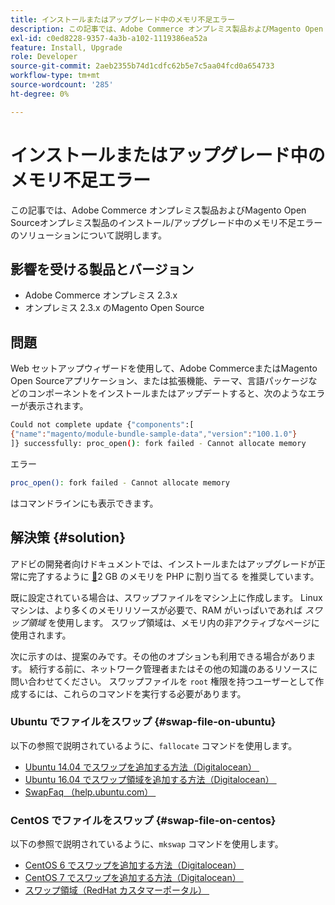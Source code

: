 ```yaml
---
title: インストールまたはアップグレード中のメモリ不足エラー
description: この記事では、Adobe Commerce オンプレミス製品およびMagento Open Sourceオンプレミス製品のインストール/アップグレード中のメモリ不足エラーのソリューションについて説明します。
exl-id: c0ed8228-9357-4a3b-a102-1119386ea52a
feature: Install, Upgrade
role: Developer
source-git-commit: 2aeb2355b74d1cdfc62b5e7c5aa04fcd0a654733
workflow-type: tm+mt
source-wordcount: '285'
ht-degree: 0%

---
```


# インストールまたはアップグレード中のメモリ不足エラー

この記事では、Adobe Commerce オンプレミス製品およびMagento Open Sourceオンプレミス製品のインストール/アップグレード中のメモリ不足エラーのソリューションについて説明します。

## 影響を受ける製品とバージョン

* Adobe Commerce オンプレミス 2.3.x
* オンプレミス 2.3.x のMagento Open Source

## 問題

Web セットアップウィザードを使用して、Adobe CommerceまたはMagento Open Sourceアプリケーション、または拡張機能、テーマ、言語パッケージなどのコンポーネントをインストールまたはアップデートすると、次のようなエラーが表示されます。

```bash
Could not complete update {"components":[
{"name":"magento/module-bundle-sample-data","version":"100.1.0"}
]} successfully: proc_open(): fork failed - Cannot allocate memory
```

エラー

```bash
proc_open(): fork failed - Cannot allocate memory
```

はコマンドラインにも表示できます。

## 解決策 {#solution}

アドビの開発者向けドキュメントでは、インストールまたはアップグレードが正常に完了するように [&#128279;](https://experienceleague.adobe.com/ja/docs/commerce-operations/installation-guide/prerequisites/php-settings)2 GB のメモリを PHP に割り当てる  を推奨しています。

既に設定されている場合は、スワップファイルをマシン上に作成します。 Linux マシンは、より多くのメモリリソースが必要で、RAM がいっぱいであれば *スワップ領域* を使用します。 スワップ領域は、メモリ内の非アクティブなページに使用されます。

次に示すのは、提案のみです。その他のオプションも利用できる場合があります。 続行する前に、ネットワーク管理者またはその他の知識のあるリソースに問い合わせてください。 スワップファイルを `root` 権限を持つユーザーとして作成するには、これらのコマンドを実行する必要があります。

### Ubuntu でファイルをスワップ {#swap-file-on-ubuntu}

以下の参照で説明されているように、`fallocate` コマンドを使用します。

* [Ubuntu 14.04 でスワップを追加する方法（Digitalocean） &#x200B;](https://www.digitalocean.com/community/tutorials/how-to-add-swap-on-ubuntu-14-04)
* [Ubuntu 16.04 でスワップ領域を追加する方法（Digitalocean） &#x200B;](https://www.digitalocean.com/community/tutorials/how-to-add-swap-space-on-ubuntu-16-04)
* [SwapFaq （help.ubuntu.com） &#x200B;](https://help.ubuntu.com/community/SwapFaq)

### CentOS でファイルをスワップ {#swap-file-on-centos}

以下の参照で説明されているように、`mkswap` コマンドを使用します。

* [CentOS 6 でスワップを追加する方法（Digitalocean） &#x200B;](https://www.digitalocean.com/community/tutorials/how-to-add-swap-on-centos-6)
* [CentOS 7 でスワップを追加する方法（Digitalocean） &#x200B;](https://www.digitalocean.com/community/tutorials/how-to-add-swap-on-centos-7)
* [&#x200B; スワップ領域（RedHat カスタマーポータル） &#x200B;](https://access.redhat.com/documentation/en-US/Red_Hat_Enterprise_Linux/6/html/Storage_Administration_Guide/ch-swapspace.html)
